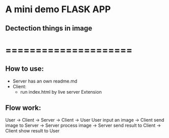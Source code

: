 # A mini demo FLASK APP
## Dectection things in image
# =====================
## How to use:
- Server has an own readme.md
- Client:
    - run index.html by live server Extension

## Flow work:
User -> Client -> Server -> Client -> User
User input an image -> Client send image to Server -> Server process image -> Server send result to Client -> Client show result to User